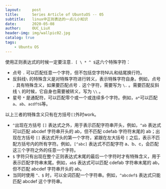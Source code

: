```yaml
---
layout:     post
title:      Series Article of UbuntuOS -- 05 
subtitle:   linux中正则表达的一点儿小知识     
date:       2020-05-08
author:     OUC_LiuX
header-img: img/wallpic02.jpg
catalog: true
tags:
    - Ubuntu OS
---
```


使用正则表达式的时候一定要注意`. [ \ * ^ $`这六个特殊字符：   
* 点号 `.` 可以匹配任意一个字符，但不包括空字符NUL和结尾换行符。    
* 反斜线`\` 的特殊含义是对特殊字符进行转义，表示特殊字符自身。例如，点号 `.` 具有特殊含义，如果要匹配点号 `.` 这个字符，需要写为 `\.` 。需要匹配反斜线 `\` 的时候，它自身也需要被转义，写为 `\\` 。     
* 星号 `*` 是通配符，可以匹配零个或一个或连续多个字符。例如，`a*`可以匹配`a`、`ab`、`acdft&`等。    

以上三者的特殊含义只有在方括号`[]`外时work。

* `^`出现在方括号 `[]` 表达式之外，用于表示匹配字符串开头，例如，`^ab` 表达式可以匹配 abcdef 字符串开头的 ab，但不匹配 cdefab 字符符末尾的 ab；出现在方括号 `[]` 表达式开头的第一个字符，紧跟在左大括号 `[` 之后，表示不匹配方括号内的所有字符。例如，`[^abc]` 表达式不匹配字符 a、b、c，会匹配这三个字符之外的任意一个字符。     
* `$` 字符只有出现在整个正则表达式末尾的最后一个字符时才有特殊含义，用于表示匹配字符串末尾。例如，`ab$` 表达式可以匹配 cdefab 字符串末尾的 ab，但不匹配 abcdef 字符串开头的 ab。     
* 当同时使用 `^、$` 时，可以全词匹配一个字符串。例如，`^abcdef$` 表达式只能匹配 abcdef 这个字符串。     


